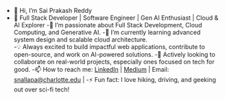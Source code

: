
- 👋 Hi, I’m Sai Prakash Reddy
- 🚀 Full Stack Developer | Software Engineer | Gen AI Enthusiast | Cloud & AI Explorer
-👀 I’m passionate about Full Stack Development, Cloud Computing, and Generative AI.
-🌱 I’m currently learning advanced system design and scalable cloud architecture.  
-💡 Always excited to build impactful web applications, contribute to open-source, and work on AI-powered solutions.
-💞️ Actively looking to collaborate on real-world projects, especially ones focused on tech for good.
-📫 How to reach me: [LinkedIn](https://www.linkedin.com/in/saiprakash07/) | [Medium](https://medium.com/@saiprakashreddyn123) | Email: snallapa@charlotte.edu | 
-⚡ Fun fact: I love hiking, driving, and geeking out over sci-fi tech!

<!---
elsaborarte/elsaborarte is a ✨ special ✨ repository because its `README.md` (this file) appears on your GitHub profile.
You can click the Preview link to take a look at your changes.
--->

